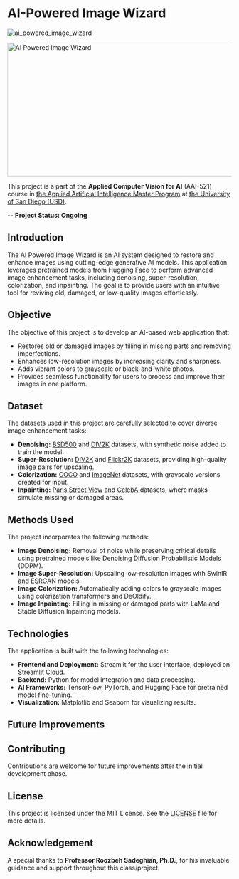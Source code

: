 # **AI-Powered Image Wizard**

![ai_powered_image_wizard](https://github.com/user-attachments/assets/f3ec650e-9990-4df0-ac6e-8216200ae5d6)

<img src="https://github.com/user-attachments/assets/f3ec650e-9990-4df0-ac6e-8216200ae5d6" alt="AI Powered Image Wizard" width="600" height="300">




This project is a part of the **Applied Computer Vision for AI** (AAI-521) course in [the Applied Artificial Intelligence Master Program](https://onlinedegrees.sandiego.edu/masters-applied-artificial-intelligence/) at [the University of San Diego (USD)](https://www.sandiego.edu/). 

-- **Project Status: Ongoing**

## **Introduction**

The AI Powered Image Wizard is an AI system designed to restore and enhance images using cutting-edge generative AI models. This application leverages pretrained models from Hugging Face to perform advanced image enhancement tasks, including denoising, super-resolution, colorization, and inpainting. The goal is to provide users with an intuitive tool for reviving old, damaged, or low-quality images effortlessly.


## **Objective**

The objective of this project is to develop an AI-based web application that:

* Restores old or damaged images by filling in missing parts and removing imperfections.
* Enhances low-resolution images by increasing clarity and sharpness.
* Adds vibrant colors to grayscale or black-and-white photos.
* Provides seamless functionality for users to process and improve their images in one platform.


## **Dataset**

The datasets used in this project are carefully selected to cover diverse image enhancement tasks:

* **Denoising:** [BSD500](https://www.kaggle.com/datasets/balraj98/berkeley-segmentation-dataset-500-bsds500) and [DIV2K](https://www.kaggle.com/datasets/soumikrakshit/div2k-high-resolution-images) datasets, with synthetic noise added to train the model.
* **Super-Resolution:** [DIV2K](https://www.kaggle.com/datasets/soumikrakshit/div2k-high-resolution-images) and [Flickr2K](https://www.kaggle.com/datasets/yeueee/flickr2k) datasets, providing high-quality image pairs for upscaling.
* **Colorization:** [COCO](https://cocodataset.org/#home) and [ImageNet](https://www.kaggle.com/c/imagenet-object-localization-challenge) datasets, with grayscale versions created for input.
* **Inpainting:** [Paris Street View](http://www.iapr-tc11.org/mediawiki/index.php/The_Street_View_Text_Dataset) and [CelebA](https://www.kaggle.com/datasets/jessicali9530/celeba-dataset) datasets, where masks simulate missing or damaged areas.

## **Methods Used**

The project incorporates the following methods:

* **Image Denoising:** Removal of noise while preserving critical details using pretrained models like Denoising Diffusion Probabilistic Models (DDPM).
* **Image Super-Resolution:** Upscaling low-resolution images with SwinIR and ESRGAN models.
* **Image Colorization:** Automatically adding colors to grayscale images using colorization transformers and DeOldify.
* **Image Inpainting:** Filling in missing or damaged parts with LaMa and Stable Diffusion Inpainting models.

## **Technologies**

The application is built with the following technologies:

* **Frontend and Deployment:** Streamlit for the user interface, deployed on Streamlit Cloud.
* **Backend:** Python for model integration and data processing.
* **AI Frameworks:** TensorFlow, PyTorch, and Hugging Face for pretrained model fine-tuning.
* **Visualization:** Matplotlib and Seaborn for visualizing results.
 

## **Future Improvements**


## **Contributing**
Contributions are welcome for future improvements after the initial development phase.

## **License**
This project is licensed under the MIT License. See the [LICENSE](./LICENSE) file for more details.

## **Acknowledgement**
A special thanks to **Professor Roozbeh Sadeghian, Ph.D.**, for his invaluable guidance and support throughout this class/project.


